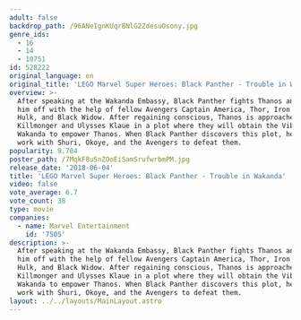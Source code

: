 ```yaml
---
adult: false
backdrop_path: /96ANeIgnKUqrBNlG2ZdesuOsony.jpg
genre_ids:
  - 16
  - 14
  - 10751
id: 528222
original_language: en
original_title: 'LEGO Marvel Super Heroes: Black Panther - Trouble in Wakanda'
overview: >-
  After speaking at the Wakanda Embassy, Black Panther fights Thanos and fends
  him off with the help of fellow Avengers Captain America, Thor, Iron Man,
  Hulk, and Black Widow. After regaining conscious, Thanos is approached by Erik
  Killmonger and Ulysses Klaue in a plot where they will obtain the Vibranium in
  Wakanda to empower Thanos. When Black Panther discovers this plot, he must
  work with Shuri, Okoye, and the Avengers to defeat them.
popularity: 9.784
poster_path: /7MqkF8uSnZOoEiSamSrufwrbmPM.jpg
release_date: '2018-06-04'
title: 'LEGO Marvel Super Heroes: Black Panther - Trouble in Wakanda'
video: false
vote_average: 6.7
vote_count: 38
type: movie
companies:
  - name: Marvel Entertainment
    id: '7505'
description: >-
  After speaking at the Wakanda Embassy, Black Panther fights Thanos and fends
  him off with the help of fellow Avengers Captain America, Thor, Iron Man,
  Hulk, and Black Widow. After regaining conscious, Thanos is approached by Erik
  Killmonger and Ulysses Klaue in a plot where they will obtain the Vibranium in
  Wakanda to empower Thanos. When Black Panther discovers this plot, he must
  work with Shuri, Okoye, and the Avengers to defeat them.
layout: ../../layouts/MainLayout.astro
---
```


